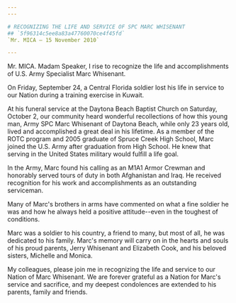 ```yaml
---
---

# RECOGNIZING THE LIFE AND SERVICE OF SPC MARC WHISENANT
## `5f96314c5ee8a83a47760070ce4f45fd`
`Mr. MICA — 15 November 2010`

---
```



Mr. MICA. Madam Speaker, I rise to recognize the life and 
accomplishments of U.S. Army Specialist Marc Whisenant.

On Friday, September 24, a Central Florida soldier lost his life in 
service to our Nation during a training exercise in Kuwait.

At his funeral service at the Daytona Beach Baptist Church on 
Saturday, October 2, our community heard wonderful recollections of how 
this young man, Army SPC Marc Whisenant of Daytona Beach, while only 23 
years old, lived and accomplished a great deal in his lifetime. As a 
member of the ROTC program and 2005 graduate of Spruce Creek High 
School, Marc joined the U.S. Army after graduation from High School. He 
knew that serving in the United States military would fulfill a life 
goal.

In the Army, Marc found his calling as an M1A1 Armor Crewman and 
honorably served tours of duty in both Afghanistan and Iraq. He 
received recognition for his work and accomplishments as an outstanding 
serviceman.


Many of Marc's brothers in arms have commented on what a fine soldier 
he was and how he always held a positive attitude--even in the toughest 
of conditions.

Marc was a soldier to his country, a friend to many, but most of all, 
he was dedicated to his family. Marc's memory will carry on in the 
hearts and souls of his proud parents, Jerry Whisenant and Elizabeth 
Cook, and his beloved sisters, Michelle and Monica.

My colleagues, please join me in recognizing the life and service to 
our Nation of Marc Whisenant. We are forever grateful as a Nation for 
Marc's service and sacrifice, and my deepest condolences are extended 
to his parents, family and friends.
